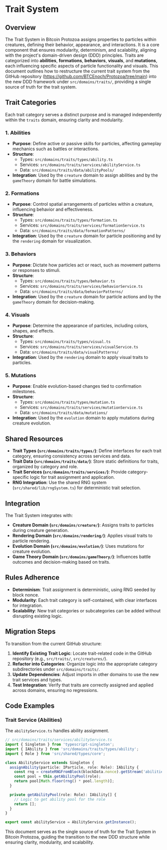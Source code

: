 
# Trait System

## Overview
The Trait System in Bitcoin Protozoa assigns properties to particles within creatures, defining their behavior, appearance, and interactions. It is a core component that ensures modularity, determinism, and scalability, aligning with the project's domain-driven design (DDD) principles. Traits are categorized into **abilities**, **formations**, **behaviors**, **visuals**, and **mutations**, each influencing specific aspects of particle functionality and visuals. This document outlines how to restructure the current trait system from the GitHub repository (https://github.com/BTCEnoch/Protozoa/tree/main) into the new DDD framework under `src/domains/traits/`, providing a single source of truth for the trait system.

## Trait Categories
Each trait category serves a distinct purpose and is managed independently within the `traits` domain, ensuring clarity and modularity.

### 1. Abilities
- **Purpose**: Define active or passive skills for particles, affecting gameplay mechanics such as battles or interactions.
- **Structure**:
  - Types: `src/domains/traits/types/ability.ts`
  - Services: `src/domains/traits/services/abilityService.ts`
  - Data: `src/domains/traits/data/abilityPools/`
- **Integration**: Used by the `creature` domain to assign abilities and by the `gameTheory` domain for battle simulations.

### 2. Formations
- **Purpose**: Control spatial arrangements of particles within a creature, influencing behavior and effectiveness.
- **Structure**:
  - Types: `src/domains/traits/types/formation.ts`
  - Services: `src/domains/traits/services/formationService.ts`
  - Data: `src/domains/traits/data/formationPatterns/`
- **Integration**: Used by the `creature` domain for particle positioning and by the `rendering` domain for visualization.

### 3. Behaviors
- **Purpose**: Dictate how particles act or react, such as movement patterns or responses to stimuli.
- **Structure**:
  - Types: `src/domains/traits/types/behavior.ts`
  - Services: `src/domains/traits/services/behaviorService.ts`
  - Data: `src/domains/traits/data/behaviorPatterns/`
- **Integration**: Used by the `creature` domain for particle actions and by the `gameTheory` domain for decision-making.

### 4. Visuals
- **Purpose**: Determine the appearance of particles, including colors, shapes, and effects.
- **Structure**:
  - Types: `src/domains/traits/types/visual.ts`
  - Services: `src/domains/traits/services/visualService.ts`
  - Data: `src/domains/traits/data/visualPatterns/`
- **Integration**: Used by the `rendering` domain to apply visual traits to particles.

### 5. Mutations
- **Purpose**: Enable evolution-based changes tied to confirmation milestones.
- **Structure**:
  - Types: `src/domains/traits/types/mutation.ts`
  - Services: `src/domains/traits/services/mutationService.ts`
  - Data: `src/domains/traits/data/mutations/`
- **Integration**: Used by the `evolution` domain to apply mutations during creature evolution.

## Shared Resources
- **Trait Types (`src/domains/traits/types/`)**: Define interfaces for each trait category, ensuring consistency across services and data.
- **Trait Data (`src/domains/traits/data/`)**: Store static definitions for traits, organized by category and role.
- **Trait Services (`src/domains/traits/services/`)**: Provide category-specific logic for trait assignment and application.
- **RNG Integration**: Use the shared RNG system (`src/shared/lib/rngSystem.ts`) for deterministic trait selection.

## Integration
The Trait System integrates with:
- **Creature Domain (`src/domains/creature/`)**: Assigns traits to particles during creature generation.
- **Rendering Domain (`src/domains/rendering/`)**: Applies visual traits to particle rendering.
- **Evolution Domain (`src/domains/evolution/`)**: Uses mutations for creature evolution.
- **Game Theory Domain (`src/domains/gameTheory/`)**: Influences battle outcomes and decision-making based on traits.

## Rules Adherence
- **Determinism**: Trait assignment is deterministic, using RNG seeded by block nonce.
- **Modularity**: Each trait category is self-contained, with clear interfaces for integration.
- **Scalability**: New trait categories or subcategories can be added without disrupting existing logic.

## Migration Steps
To transition from the current GitHub structure:
1. **Identify Existing Trait Logic**: Locate trait-related code in the GitHub repository (e.g., `src/traits/`, `src/creatures/`).
2. **Refactor into Categories**: Organize logic into the appropriate category subdirectories under `src/domains/traits/`.
3. **Update Dependencies**: Adjust imports in other domains to use the new trait services and types.
4. **Test Integration**: Verify that traits are correctly assigned and applied across domains, ensuring no regressions.

## Code Examples
### Trait Service (Abilities)
The `abilityService.ts` handles ability assignment.
```typescript
// src/domains/traits/services/abilityService.ts
import { Singleton } from 'typescript-singleton';
import { IAbility } from 'src/domains/traits/types/ability';
import { Role } from 'src/shared/types/core';

class AbilityService extends Singleton {
  assignAbility(particle: IParticle, role: Role): IAbility {
    const rng = createRNGFromBlock(blockData.nonce).getStream('abilities');
    const pool = this.getAbilityPool(role);
    return pool[Math.floor(rng() * pool.length)];
  }

  private getAbilityPool(role: Role): IAbility[] {
    // Logic to get ability pool for the role
    return [];
  }
}

export const abilityService = AbilityService.getInstance();
```

This document serves as the single source of truth for the Trait System in Bitcoin Protozoa, guiding the transition to the new DDD structure while ensuring clarity, modularity, and scalability.
